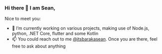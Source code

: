 ### Hi there 👋 I am Sean,

Nice to meet you:

- 🔭 I’m currently working on various projects, making use of Node.js, python, .NET Core, flutter and some Kotlin
- 📫 You could reach out to me <a href="https://twitter.com/itsbarakasean">@itsbarakasean</a>. Once you are there, feel free to ask about anything
